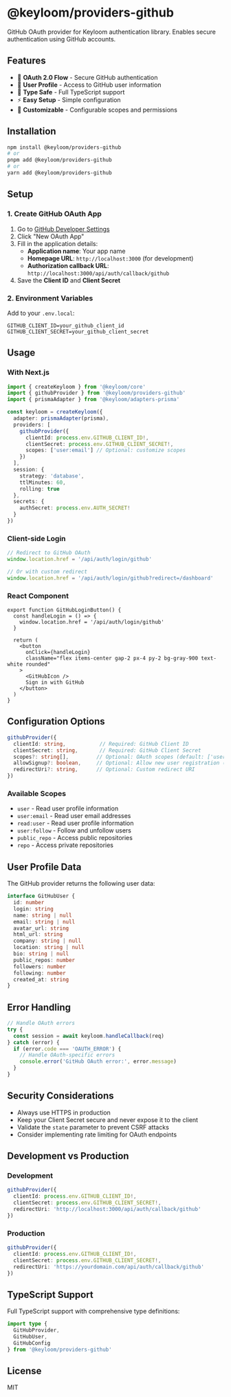 # @keyloom/providers-github

GitHub OAuth provider for Keyloom authentication library. Enables secure authentication using GitHub accounts.

## Features

- 🔐 **OAuth 2.0 Flow** - Secure GitHub authentication
- 👤 **User Profile** - Access to GitHub user information
- 🎯 **Type Safe** - Full TypeScript support
- ⚡ **Easy Setup** - Simple configuration
- 🔧 **Customizable** - Configurable scopes and permissions

## Installation

```bash
npm install @keyloom/providers-github
# or
pnpm add @keyloom/providers-github
# or
yarn add @keyloom/providers-github
```

## Setup

### 1. Create GitHub OAuth App

1. Go to [GitHub Developer Settings](https://github.com/settings/developers)
2. Click "New OAuth App"
3. Fill in the application details:
   - **Application name**: Your app name
   - **Homepage URL**: `http://localhost:3000` (for development)
   - **Authorization callback URL**: `http://localhost:3000/api/auth/callback/github`
4. Save the **Client ID** and **Client Secret**

### 2. Environment Variables

Add to your `.env.local`:

```env
GITHUB_CLIENT_ID=your_github_client_id
GITHUB_CLIENT_SECRET=your_github_client_secret
```

## Usage

### With Next.js

```typescript
import { createKeyloom } from '@keyloom/core'
import { githubProvider } from '@keyloom/providers-github'
import { prismaAdapter } from '@keyloom/adapters-prisma'

const keyloom = createKeyloom({
  adapter: prismaAdapter(prisma),
  providers: [
    githubProvider({
      clientId: process.env.GITHUB_CLIENT_ID!,
      clientSecret: process.env.GITHUB_CLIENT_SECRET!,
      scopes: ['user:email'] // Optional: customize scopes
    })
  ],
  session: {
    strategy: 'database',
    ttlMinutes: 60,
    rolling: true
  },
  secrets: {
    authSecret: process.env.AUTH_SECRET!
  }
})
```

### Client-side Login

```typescript
// Redirect to GitHub OAuth
window.location.href = '/api/auth/login/github'

// Or with custom redirect
window.location.href = '/api/auth/login/github?redirect=/dashboard'
```

### React Component

```tsx
export function GitHubLoginButton() {
  const handleLogin = () => {
    window.location.href = '/api/auth/login/github'
  }

  return (
    <button 
      onClick={handleLogin}
      className="flex items-center gap-2 px-4 py-2 bg-gray-900 text-white rounded"
    >
      <GitHubIcon />
      Sign in with GitHub
    </button>
  )
}
```

## Configuration Options

```typescript
githubProvider({
  clientId: string,           // Required: GitHub Client ID
  clientSecret: string,       // Required: GitHub Client Secret
  scopes?: string[],         // Optional: OAuth scopes (default: ['user:email'])
  allowSignup?: boolean,     // Optional: Allow new user registration (default: true)
  redirectUri?: string,      // Optional: Custom redirect URI
})
```

### Available Scopes

- `user` - Read user profile information
- `user:email` - Read user email addresses
- `read:user` - Read user profile information
- `user:follow` - Follow and unfollow users
- `public_repo` - Access public repositories
- `repo` - Access private repositories

## User Profile Data

The GitHub provider returns the following user data:

```typescript
interface GitHubUser {
  id: number
  login: string
  name: string | null
  email: string | null
  avatar_url: string
  html_url: string
  company: string | null
  location: string | null
  bio: string | null
  public_repos: number
  followers: number
  following: number
  created_at: string
}
```

## Error Handling

```typescript
// Handle OAuth errors
try {
  const session = await keyloom.handleCallback(req)
} catch (error) {
  if (error.code === 'OAUTH_ERROR') {
    // Handle OAuth-specific errors
    console.error('GitHub OAuth error:', error.message)
  }
}
```

## Security Considerations

- Always use HTTPS in production
- Keep your Client Secret secure and never expose it to the client
- Validate the `state` parameter to prevent CSRF attacks
- Consider implementing rate limiting for OAuth endpoints

## Development vs Production

### Development
```typescript
githubProvider({
  clientId: process.env.GITHUB_CLIENT_ID!,
  clientSecret: process.env.GITHUB_CLIENT_SECRET!,
  redirectUri: 'http://localhost:3000/api/auth/callback/github'
})
```

### Production
```typescript
githubProvider({
  clientId: process.env.GITHUB_CLIENT_ID!,
  clientSecret: process.env.GITHUB_CLIENT_SECRET!,
  redirectUri: 'https://yourdomain.com/api/auth/callback/github'
})
```

## TypeScript Support

Full TypeScript support with comprehensive type definitions:

```typescript
import type { 
  GitHubProvider,
  GitHubUser,
  GitHubConfig 
} from '@keyloom/providers-github'
```

## License

MIT
